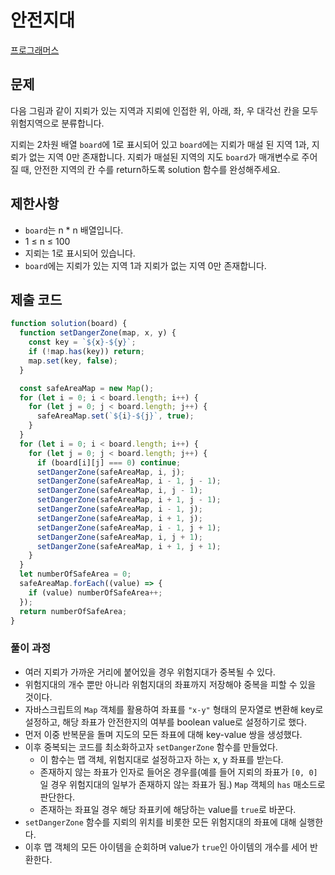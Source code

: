 # 안전지대

[프로그래머스](https://school.programmers.co.kr/learn/courses/30/lessons/120866)

## 문제

다음 그림과 같이 지뢰가 있는 지역과 지뢰에 인접한 위, 아래, 좌, 우 대각선 칸을 모두 위험지역으로 분류합니다.

지뢰는 2차원 배열 `board`에 1로 표시되어 있고 `board`에는 지뢰가 매설 된 지역 1과, 지뢰가 없는 지역 0만 존재합니다.
지뢰가 매설된 지역의 지도 `board`가 매개변수로 주어질 때, 안전한 지역의 칸 수를 return하도록 solution 함수를 완성해주세요.

## 제한사항

- `board`는 n \* n 배열입니다.
- 1 ≤ n ≤ 100
- 지뢰는 1로 표시되어 있습니다.
- `board`에는 지뢰가 있는 지역 1과 지뢰가 없는 지역 0만 존재합니다.

## 제출 코드

```javascript
function solution(board) {
  function setDangerZone(map, x, y) {
    const key = `${x}-${y}`;
    if (!map.has(key)) return;
    map.set(key, false);
  }

  const safeAreaMap = new Map();
  for (let i = 0; i < board.length; i++) {
    for (let j = 0; j < board.length; j++) {
      safeAreaMap.set(`${i}-${j}`, true);
    }
  }
  for (let i = 0; i < board.length; i++) {
    for (let j = 0; j < board.length; j++) {
      if (board[i][j] === 0) continue;
      setDangerZone(safeAreaMap, i, j);
      setDangerZone(safeAreaMap, i - 1, j - 1);
      setDangerZone(safeAreaMap, i, j - 1);
      setDangerZone(safeAreaMap, i + 1, j - 1);
      setDangerZone(safeAreaMap, i - 1, j);
      setDangerZone(safeAreaMap, i + 1, j);
      setDangerZone(safeAreaMap, i - 1, j + 1);
      setDangerZone(safeAreaMap, i, j + 1);
      setDangerZone(safeAreaMap, i + 1, j + 1);
    }
  }
  let numberOfSafeArea = 0;
  safeAreaMap.forEach((value) => {
    if (value) numberOfSafeArea++;
  });
  return numberOfSafeArea;
}
```

### 풀이 과정

- 여러 지뢰가 가까운 거리에 붙어있을 경우 위험지대가 중복될 수 있다.
- 위험지대의 개수 뿐만 아니라 위험지대의 좌표까지 저장해야 중복을 피할 수 있을 것이다.
- 자바스크립트의 `Map` 객체를 활용하여 좌표를 `"x-y"` 형태의 문자열로 변환해 key로 설정하고, 해당 좌표가 안전한지의 여부를 boolean value로 설정하기로 했다.
- 먼저 이중 반복문을 돌며 지도의 모든 좌표에 대해 key-value 쌍을 생성했다.
- 이후 중복되는 코드를 최소화하고자 `setDangerZone` 함수를 만들었다.
  - 이 함수는 맵 객체, 위험지대로 설정하고자 하는 x, y 좌표를 받는다.
  - 존재하지 않는 좌표가 인자로 들어온 경우를(예를 들어 지뢰의 좌표가 `[0, 0]`일 경우 위험지대의 일부가 존재하지 않는 좌표가 됨.) `Map` 객체의 `has` 매소드로 판단한다.
  - 존재하는 좌표일 경우 해당 좌표키에 해당하는 value를 `true`로 바꾼다.
- `setDangerZone` 함수를 지뢰의 위치를 비롯한 모든 위험지대의 좌표에 대해 실행한다.
- 이후 맵 객체의 모든 아이템을 순회하며 value가 `true`인 아이템의 개수를 세어 반환한다.